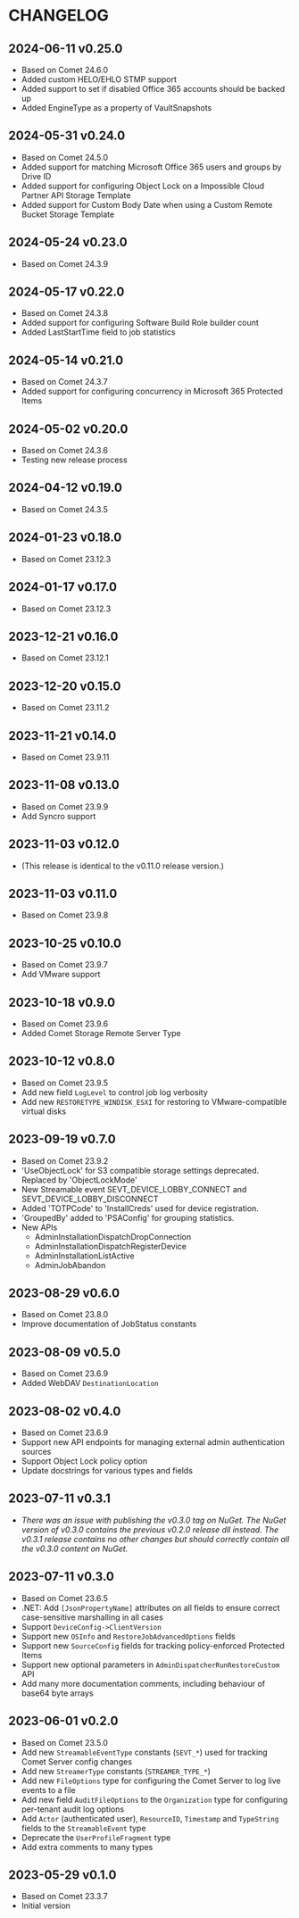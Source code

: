 # CHANGELOG

## 2024-06-11 v0.25.0

- Based on Comet 24.6.0
- Added custom HELO/EHLO STMP support
- Added support to set if disabled Office 365 accounts should be backed up
- Added EngineType as a property of VaultSnapshots

## 2024-05-31 v0.24.0

- Based on Comet 24.5.0
- Added support for matching Microsoft Office 365 users and groups by Drive ID
- Added support for configuring Object Lock on a Impossible Cloud Partner API Storage Template
- Added support for Custom Body Date when using a Custom Remote Bucket Storage Template

## 2024-05-24 v0.23.0

- Based on Comet 24.3.9

## 2024-05-17 v0.22.0

- Based on Comet 24.3.8
- Added support for configuring Software Build Role builder count
- Added LastStartTime field to job statistics

## 2024-05-14 v0.21.0

- Based on Comet 24.3.7
- Added support for configuring concurrency in Microsoft 365 Protected Items

## 2024-05-02 v0.20.0

- Based on Comet 24.3.6
- Testing new release process

## 2024-04-12 v0.19.0

- Based on Comet 24.3.5

## 2024-01-23 v0.18.0

- Based on Comet 23.12.3

## 2024-01-17 v0.17.0

- Based on Comet 23.12.3

## 2023-12-21 v0.16.0

- Based on Comet 23.12.1

## 2023-12-20 v0.15.0

- Based on Comet 23.11.2

## 2023-11-21 v0.14.0

- Based on Comet 23.9.11

## 2023-11-08 v0.13.0

- Based on Comet 23.9.9
- Add Syncro support

## 2023-11-03 v0.12.0

- (This release is identical to the v0.11.0 release version.)

## 2023-11-03 v0.11.0

- Based on Comet 23.9.8

## 2023-10-25 v0.10.0

- Based on Comet 23.9.7
- Add VMware support

## 2023-10-18 v0.9.0

- Based on Comet 23.9.6
- Added Comet Storage Remote Server Type

## 2023-10-12 v0.8.0

- Based on Comet 23.9.5
- Add new field `LogLevel` to control job log verbosity
- Add new `RESTORETYPE_WINDISK_ESXI` for restoring to VMware-compatible
virtual disks

## 2023-09-19 v0.7.0

- Based on Comet 23.9.2
- 'UseObjectLock' for S3 compatible storage settings deprecated. Replaced by 'ObjectLockMode'
- New Streamable event SEVT_DEVICE_LOBBY_CONNECT and SEVT_DEVICE_LOBBY_DISCONNECT
- Added 'TOTPCode' to 'InstallCreds' used for device registration.
- 'GroupedBy' added to 'PSAConfig' for grouping statistics.
- New APIs
	- AdminInstallationDispatchDropConnection
	- AdminInstallationDispatchRegisterDevice
	- AdminInstallationListActive
	- AdminJobAbandon

## 2023-08-29 v0.6.0

- Based on Comet 23.8.0
- Improve documentation of JobStatus constants

## 2023-08-09 v0.5.0

- Based on Comet 23.6.9
- Added WebDAV `DestinationLocation`

## 2023-08-02 v0.4.0

- Based on Comet 23.6.9
- Support new API endpoints for managing external admin authentication sources
- Support Object Lock policy option
- Update docstrings for various types and fields

## 2023-07-11 v0.3.1

- *There was an issue with publishing the v0.3.0 tag on NuGet. The NuGet version of v0.3.0 contains the previous v0.2.0 release dll instead. The v0.3.1 release contains no other changes but should correctly contain all the v0.3.0 content on NuGet.*

## 2023-07-11 v0.3.0

- Based on Comet 23.6.5
- .NET: Add `[JsonPropertyName]` attributes on all fields to ensure correct case-sensitive marshalling in all cases
- Support `DeviceConfig->ClientVersion`
- Support new `OSInfo` and `RestoreJobAdvancedOptions` fields
- Support new `SourceConfig` fields for tracking policy-enforced Protected Items
- Support new optional parameters in `AdminDispatcherRunRestoreCustom` API
- Add many more documentation comments, including behaviour of base64 byte arrays

## 2023-06-01 v0.2.0

- Based on Comet 23.5.0
- Add new `StreamableEventType` constants (`SEVT_*`) used for tracking Comet Server config changes
- Add new `StreamerType` constants (`STREAMER_TYPE_*`)
- Add new `FileOptions` type for configuring the Comet Server to log live events to a file
- Add new field `AuditFileOptions` to the `Organization` type for configuring per-tenant audit log options
- Add `Actor` (authenticated user), `ResourceID`, `Timestamp` and `TypeString` fields to the `StreamableEvent` type
- Deprecate the `UserProfileFragment` type
- Add extra comments to many types

## 2023-05-29 v0.1.0

- Based on Comet 23.3.7
- Initial version

